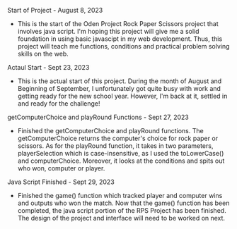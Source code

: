 Start of Project - August 8, 2023
- This is the start of the Oden Project Rock Paper Scissors project that involves java script.  I'm hoping this project will give me a solid foundation in using basic javascipt in my web development.  Thus, this project will teach me functions, conditions and practical problem solving skills on the web.

Actaul Start - Sept 23, 2023
- This is the actual start of this project.  During the month of August and Beginning of September, I unfortunately got quite busy with work and getting ready for the new school year.  However, I'm back at it, settled in and ready for the challenge!

getComputerChoice and playRound Functions - Sept 27, 2023
- Finished the getComputerChoice and playRound functions.  The getComputerChoice returns the computer's choice for rock paper or scissors.  As for the playRound function, it takes in two parameters, playerSelection which is case-insensitive, as I used the toLowerCase() and computerChoice.  Moreover, it looks at the conditions and spits out who won, computer or player.

Java Script Finished - Sept 29, 2023
- Finished the game() function which tracked player and computer wins and outputs who won the match.  Now that the game() function has been completed, the java script portion of the RPS Project has been finished.  The design of the project and interface will need to be worked on next.
